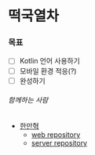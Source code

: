 # 떡국열차

### 목표
 - [ ] Kotlin 언어 사용하기
 - [ ] 모바일 환경 적응(?)
 - [ ] 완성하기

###### 함께하는 사람
 - [한만혁](https://github.com/ManHyuk)
   - [web repository](https://github.com/ManHyuk/clicker-web)
   - [server repository](https://github.com/ManHyuk/clicker)